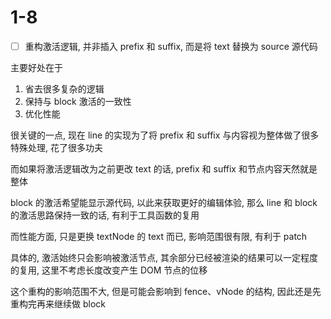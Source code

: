 # 1-8

- [ ] 重构激活逻辑, 并非插入 prefix 和 suffix, 而是将 text 替换为 source 源代码

主要好处在于

1. 省去很多复杂的逻辑
2. 保持与 block 激活的一致性
3. 优化性能

很关键的一点, 现在 line 的实现为了将 prefix 和 suffix 与内容视为整体做了很多特殊处理, 花了很多功夫

而如果将激活逻辑改为之前更改 text 的话, prefix 和 suffix 和节点内容天然就是整体

block 的激活希望能显示源代码, 以此来获取更好的编辑体验, 那么 line 和 block 的激活思路保持一致的话, 有利于工具函数的复用

而性能方面, 只是更换 textNode 的 text 而已, 影响范围很有限, 有利于 patch

具体的, 激活始终只会影响被激活节点, 其余部分已经被渲染的结果可以一定程度的复用, 这里不考虑长度改变产生 DOM 节点的位移

这个重构的影响范围不大, 但是可能会影响到 fence、vNode 的结构, 因此还是先重构完再来继续做 block

